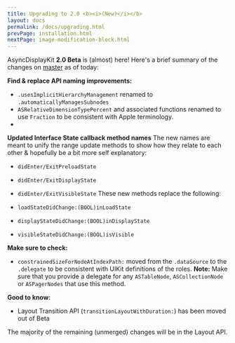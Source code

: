 ```yaml
---
title: Upgrading to 2.0 <b><i>(New)</i></b>
layout: docs
permalink: /docs/upgrading.html
prevPage: installation.html
nextPage: image-modification-block.html
---
```


AsyncDisplayKit **2.0 Beta** is (almost) here! Here's a brief summary of the changes on [master](https://github.com/facebook/AsyncDisplayKit) as of today:

**Find & replace API naming improvements:**

- `.usesImplicitHierarchyManagement` renamed to `.automaticallyManagesSubnodes`
- `ASRelativeDimensionTypePercent` and associated functions renamed to use `Fraction` to be consistent with Apple terminology.
- 
**Updated Interface State callback method names**
The new names are meant to unify the range update methods to show how they relate to each other & hopefully be a bit more self explanatory:

- `didEnter/ExitPreloadState`
- `didEnter/ExitDisplayState`
- `didEnter/ExitVisibleState`
These new methods replace the following:

- `loadStateDidChange:(BOOL)inLoadState`
- `displayStateDidChange:(BOOL)inDisplayState`
- `visibleStateDidChange:(BOOL)isVisible`

**Make sure to check:**

- `constrainedSizeForNodeAtIndexPath:` moved from the `.dataSource` to the `.delegate` to be consistent with UIKit definitions of the roles. **Note:** Make sure that you provide a delegate for any `ASTableNode`, `ASCollectionNode` or `ASPagerNodes` that use this method. 

**Good to know:**

- Layout Transition API (`transitionLayoutWithDuration:`) has been moved out of Beta

The majority of the remaining (unmerged) changes will be in the Layout API. 

